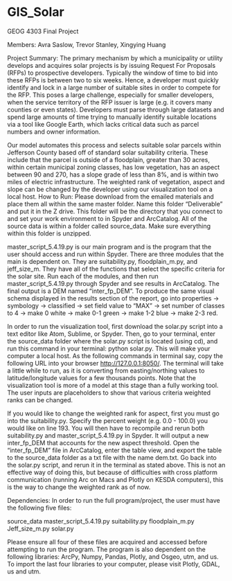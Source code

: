 # GIS_Solar
GEOG 4303 Final Project

Members: Avra Saslow, Trevor Stanley, Xingying Huang 

Project Summary: The primary mechanism by which a municipality or utility develops and acquires solar projects is by issuing Request For Proposals (RFPs) to prospective developers. Typically the window of time to bid into these RFPs is between two to six weeks. Hence, a developer must quickly identify and lock in a large number of suitable sites in order to compete for the RFP. This poses a large challenge, especially for smaller developers, when the service territory of the RFP issuer is large (e.g. it covers many counties or even states). Developers must parse through large datasets and spend large amounts of time trying to manually identify suitable locations via a tool like Google Earth, which lacks critical data such as parcel numbers and owner information.

Our model automates this process and selects suitable solar parcels within Jefferson County based off of standard solar suitability criteria. These include that the parcel is outside of a floodplain, greater than 30 acres, within certain municipal zoning classes, has low vegetation, has an aspect between 90 and 270, has a slope grade of less than 8%, and is within two miles of electric infrastructure. The weighted rank of vegetation, aspect and slope can be changed by the developer using our visualization tool on a local host.
How to Run: Please download from the emailed materials and place them all within the same master folder. Name this folder “Deliverable” and put it in the Z drive. This folder will be the directory that you connect to and set your work environment to in Spyder and ArcCatalog. All of the source data is within a folder called source_data. Make sure everything within this folder is unzipped.

master_script_5.4.19.py is our main program and is the program that the user should access and run within Spyder. There are three modules that the main is dependent on. They are suitability.py, floodplain_m.py, and jeff_size_m. They have all of the functions that select the specific criteria for the solar site. Run each of the modules, and then run master_script_5.4.19.py through Spyder and see results in ArcCatalog. The final output is a DEM named “inter_fp_DEM”. To produce the same visual schema displayed in the results section of the report, go into properties → symbology → classified  → set field value to “MAX” → set number of classes to 4  → make 0 white → make 0-1 green → make 1-2 blue → make 2-3 red. 

In order to run the visualization tool, first download the solar.py script into a text editor like Atom, Sublime, or Spyder. Then, go to your terminal, enter the source_data folder where the solar.py script is located (using cd), and run this command in your terminal: python solar.py. This will make your computer a local host. As the following commands in terminal say, copy the following URL into your browser http://127.0.0.1:8050/. The terminal will take a little while to run, as it is converting from easting/northing values to latitude/longitude values for a few thousands points. Note that the visualization tool is more of a model at this stage than a fully working tool. The user inputs are placeholders to show that various criteria weighted ranks can be changed. 

If you would like to change the weighted rank for aspect, first you must go into the suitability.py. Specify the percent weight (e.g. 0.0 - 100.0) you would like on line 193. You will then have to recompile and rerun both suitability.py and master_script_5.4.19.py  in Spyder. It will output a new inter_fp_DEM that accounts for the new aspect threshold. Open the “inter_fp_DEM” file in ArcCatalog, enter the table view, and export the table to the source_data folder as a txt file with the name dem.txt. Go back into the solar.py script, and rerun it in the terminal as stated above. This is not an effective way of doing this, but because of difficulties with cross platform communication (running Arc on Macs and Plotly on KESDA computers), this is the way to change the weighted rank as of now. 
 
Dependencies: In order to run the full program/project, the user must have the following five files: 
 
source_data
master_script_5.4.19.py
suitability.py
floodplain_m.py
Jeff_size_m.py
solar.py

Please ensure all four of these files are acquired and accessed before attempting to run the program. The program is also dependent on the following libraries: ArcPy, Numpy, Pandas, Plotly, and Osgeo, utm, and us. To import the last four libraries to your computer, please visit Plotly, GDAL,  us and utm.
